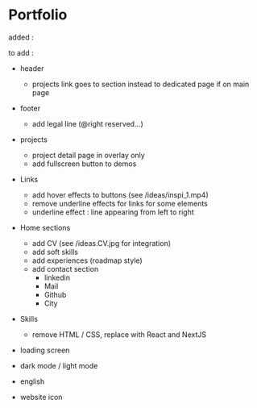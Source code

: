 # Portfolio

added :

to add :
- header
    - projects link goes to section instead to dedicated page if on main page
- footer
    - add legal line (@right reserved...)
- projects
    - project detail page in overlay only
    - add fullscreen button to demos
- Links
    - add hover effects to buttons (see /ideas/inspi_1.mp4)
    - remove underline effects for links for some elements
    - underline effect : line appearing from left to right
- Home sections
    - add CV (see /ideas.CV.jpg for integration)
    - add soft skills
    - add experiences (roadmap style)
    - add contact section
        - linkedin
        - Mail
        - Github
        - City
- Skills
    - remove HTML / CSS, replace with React and NextJS

- loading screen
- dark mode / light mode
- english
- website icon
